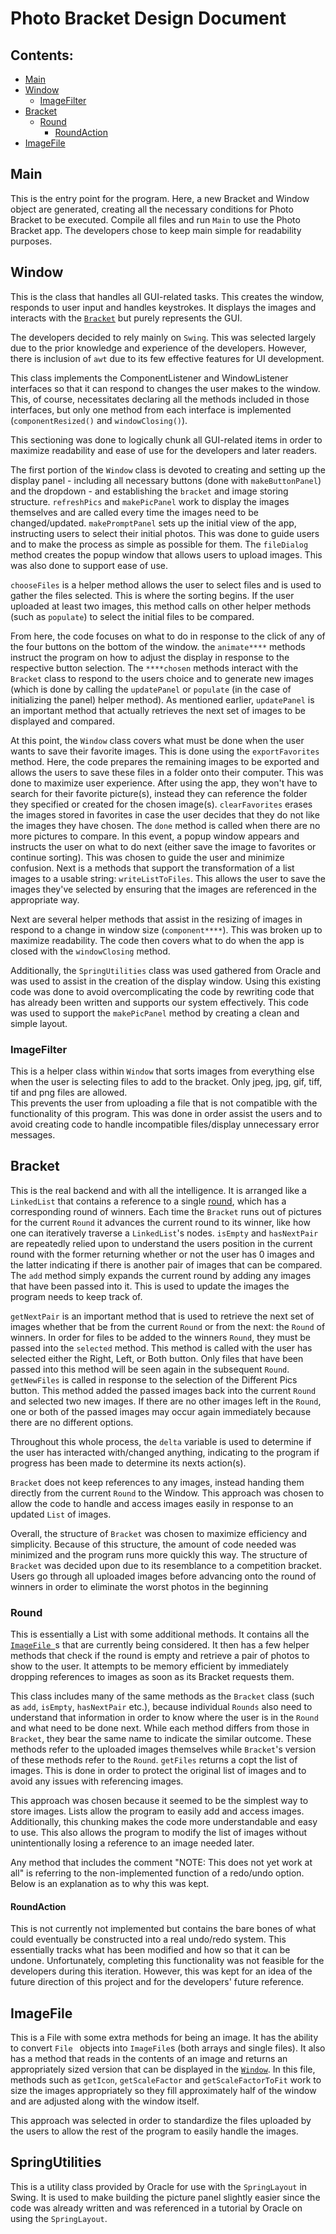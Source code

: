 # Photo Bracket Design Document

## Contents:
* [Main](#main)
* [Window](#window)
    * [ImageFilter](#imagefilter)
* [Bracket](#bracket)
    * [Round](#round)
        * [RoundAction](#roundaction)
* [ImageFile](#imagefile)

## Main
This is the entry point for the program. Here, a new Bracket and Window object are
generated, creating all the necessary conditions for Photo Bracket to be executed. Compile all files
and run `Main` to use the Photo Bracket app. The developers chose to keep main simple for readability
purposes.

## Window
This is the class that handles all GUI-related tasks. This creates the window, responds to user
input and handles keystrokes. It displays the images and interacts with the [`Bracket`](#bracket)
but purely represents the GUI.

The developers decided to rely mainly on `Swing`. This was selected largely due to the prior
knowledge and experience of the developers. However, there is inclusion of `awt` due to its
few effective features for UI development.  

This class implements the ComponentListener and WindowListener interfaces so that it can respond to
changes the user makes to the window. This, of course, necessitates declaring all the methods
included in those interfaces, but only one method from each interface is implemented
(`componentResized()` and `windowClosing()`).

This sectioning was done to logically chunk all GUI-related items in order to maximize readability
and ease of use for the developers and later readers.

The first portion of the `Window` class is devoted to creating and setting up the display panel -
including all necessary buttons (done with `makeButtonPanel`) and the dropdown - and establishing
the `bracket` and image storing structure. `refreshPics` and `makePicPanel` work to display the
images themselves and are called every time the images need to be changed/updated.
`makePromptPanel` sets up the initial view of the app, instructing users to select their initial
photos. This was done to guide users and to make the process as simple as possible for them. The
`fileDialog` method creates the popup window that allows users to upload images. This was also done
to support ease of use.

`chooseFiles` is a helper method allows the user to select files and is used to gather the files
selected. This is where the sorting begins. If the user uploaded at least two images, this method
calls on other helper methods (such as `populate`) to select the initial files to be compared.

From here, the code focuses on what to do in response to the click of any of the four buttons on
the bottom of the window. the `animate****` methods instruct the program on how to adjust the
display in response to the respective button selection. The `****chosen` methods interact with the
`Bracket` class to respond to the users choice and to generate new images (which is done by calling
the `updatePanel` or `populate` (in the case of initializing the panel) helper method). As
mentioned earlier, `updatePanel` is an important method that
actually retrieves the next set of images to be displayed and compared.

At this point, the `Window`
class covers what must be done when the user wants to save their favorite images. This is done
using the `exportFavorites` method. Here, the code prepares the remaining images to be exported and
allows the users to save these files in a folder onto their computer. This was done to maximize
user experience. After using the app, they won't have to search for their favorite picture(s),
instead they can reference the folder they specified or created for the chosen image(s).
`clearFavorites` erases the images stored in favorites in case the user decides that they do not
like the images they have chosen. The `done` method is called when there are no more pictures to
compare. In this event, a popup window appears and instructs the user on what to do next (either
save the image to favorites or continue sorting). This was chosen to guide the user and minimize
confusion. Next is a methods that support the transformation of a list images to a usable string:
`writeListToFiles`. This allows the user to save the images they've selected by ensuring that the
images are referenced in the appropriate way.

Next are several helper methods that assist in the resizing of images in respond to a change in
window size (`component****`). This was broken up to maximize readability. The code then covers
what to do when the app is closed with the `windowClosing` method.

Additionally, the `SpringUtilities` class was used gathered from Oracle and was used to assist in
the creation of the display window. Using this existing code was done to avoid overcomplicating the
code by rewriting code that has already been written and supports our system effectively. This code
was used to support the `makePicPanel` method by creating a clean and simple layout.

### ImageFilter
This is a helper class within `Window` that sorts images from everything else when the user is
selecting files to add to the bracket. Only jpeg, jpg, gif, tiff, tif and png files are allowed.  
This prevents the user from uploading a file that is not compatible with the functionality of this
program. This was done in order assist the users and to avoid creating code to handle incompatible
files/display unnecessary error messages.

## Bracket
This is the real backend and with all the intelligence. It is arranged like a `LinkedList` that
contains a reference to a single [round](#round), which has a corresponding round of winners. Each
time the `Bracket` runs out of pictures for the current `Round` it advances the current round to
its winner, like how one can iteratively traverse a `LinkedList`'s nodes. `isEmpty` and
`hasNextPair` are repeatedly relied upon to understand the users position in the current round with
the former returning whether or not the user has 0 images and the latter indicating if there is
another pair of images that can be compared. The `add` method simply expands the current round by
adding any images that have been passed into it. This is used to update the images the program
needs to keep track of.

`getNextPair` is an important method that is used to retrieve the next set of images whether that
 be from the current `Round` or from the next: the `Round` of winners. In order for files to
 be added to the winners `Round`, they must be passed into the `selected` method. This method is
 called with the user has selected either the Right, Left, or Both button. Only files that have
 been passed into this method will be seen again in the subsequent `Round`. `getNewFiles` is called
 in response to the selection of the Different Pics button. This method added the passed images
 back into the current `Round` and selected two new images. If there are no other images left in
 the `Round`, one or both of the passed images may occur again immediately because there are no
 different options.  

Throughout this whole process, the `delta` variable is used to determine if the user has interacted
with/changed anything, indicating to the program if progress has been made to determine its nexts
action(s).

`Bracket` does not keep references to any images, instead handing them directly from the current
`Round` to the Window. This approach was chosen to allow the code to handle and access images
easily in response to an updated `List` of images.

Overall, the structure of `Bracket` was chosen to maximize efficiency and simplicity. Because of
this structure, the amount of
code needed was minimized and the program runs more quickly this way. The structure of `Bracket`
was decided upon due to its resemblance to a competition bracket. Users go through all uploaded
images before advancing onto the round of winners in order to eliminate the worst photos in the
beginning

### Round
This is essentially a List with some additional methods. It contains all the [`ImageFile
`](#imagefile)s that are currently being considered. It then has a few helper methods that check
if the round is empty and retrieve a pair of photos to show to the user. It attempts to be memory
efficient by immediately dropping references to images as soon as its Bracket requests them.

This class includes many of the same methods as the `Bracket` class (such as `add`, `isEmpty`,
`hasNextPair` etc.), because individual `Rounds` also need to understand that information in order
to know where the user is in the `Round` and what need to be done next. While each method differs
from those in `Bracket`, they bear the same name to indicate the similar outcome. These methods
refer to the uploaded images themselves while `Bracket`'s version of these methods refer to the
`Round`. `getFiles` returns a copt the list of images. This is done in order to protect the
original list of images and to avoid any issues with referencing images.

This approach was chosen because it seemed to be the simplest way to store images. Lists allow
the program to easily add and access images. Additionally, this chunking makes the code more
understandable and easy to use. This also allows the program to modify the list of images without
unintentionally losing a reference to an image needed later.

Any method that includes the comment "NOTE: This does not yet work at all" is referring to the
non-implemented function of a redo/undo option. Below is an explanation as to why this was kept.

#### RoundAction
This is not currently not implemented but contains the bare bones of what could eventually be
constructed into a real undo/redo system. This essentially tracks what has been modified and how
so that it can be undone. Unfortunately, completing this functionality was not feasible for the
developers during this iteration. However, this was kept for an idea of the future direction of
this project and for the developers' future reference.

## ImageFile
This is a File with some extra methods for being an image. It has the ability to convert `File
` objects into `ImageFile`s (both arrays and single files). It also has a method that reads in the
contents of an image and returns an appropriately sized version that can be displayed in the
[`Window`](#window). In this file, methods such as `getIcon`, `getScaleFactor` and
`getScaleFactorToFit` work to size the images appropriately so they fill approximately half of the
window and are adjusted along with the window itself.

This approach was selected in order to standardize the files uploaded by the users to allow the
rest of the program to easily handle the images.

## SpringUtilities
This is a utility class provided by Oracle for use with the `SpringLayout` in Swing. It is used to
make building the picture panel slightly easier since the code was already written and was
referenced in a tutorial by Oracle on using the `SpringLayout`.
